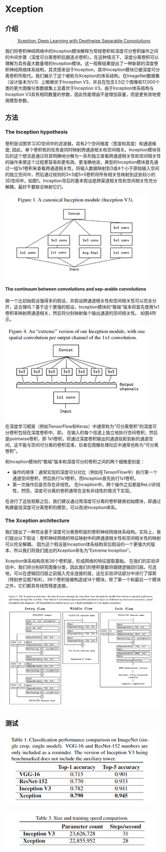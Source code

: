 # Xception

## 介绍

> [Xception: Deep Learning with Depthwise Separable Convolutions](https://www.baidu.com/link?url=LXVqg4iAvDm3N36pK0w5nfJmb59T-85tuTk2JWTu8WEgiHvmSaX9HjsZc1OA77Sd&wd=&eqid=ea21ca210002d7cf000000065ca042b9)

我们将卷积神经网络中的Inception模块解释为常规卷积和深度可分卷积操作之间的中间步骤（深度可分离卷积后跟逐点卷积）。在这种情况下，深度分离卷积可以理解为具有最大数量塔的Inception模块。这一观察结果提出了一种新颖的深度卷积神经网络体系结构，其灵感来自于Inception，其中Inception模块已被深度可分离卷积所取代。我们展示了这个被称为Xception的体系结构，在ImageNet数据集（设计版本为V3）上略微优于Inception V3，并且在包含3.5亿个图像和17,000个类的更大图像分类数据集上显着优于Inception V3。由于Inception体系结构与Inception V3具有相同数量的参数，因此性能增益不是增加容量，而是更有效地使用模型参数。

## 方法

### The Inception hypothesis

卷积层试图学习3D空间中的滤波器，具有2个空间维度（宽度和高度）和通道维度; 因此，单个卷积核的任务是同时映射跨通道相关和空间相关。Inception模块背后的这个想法是通过将其明确地分解为一系列独立查看跨通道相关性和空间相关性的操作来使这个过程更容易和更有效。更准确地说，典型的Inception模块首先通过一组1x1卷积来查看跨通道相关性，将输入数据映射到3或4个小于原始输入空间的独立空间中，然后通过规则的3×3或5×5卷积将所有相关性映射到这些较小的3D空间中，如图1。Inception背后的基本假设是跨渠道相关性和空间相关性充分解耦，最好不要联合映射它们。

![](../../.gitbook/assets/image%20%2847%29.png)

#### The continuum between convolutions and sep-arable convolutions

做一个比初始假设强得多的假设，并假设跨通道相关性和空间相关性可以完全分开，这合理吗？基于这个更强的假设，Inception模块的“极端”版本将首先使用1x1卷积来映射跨通道相关，然后将分别映射每个输出通道的空间相关性。 如图4所示。

![](../../.gitbook/assets/image%20%28182%29.png)

在深度学习框架（例如TensorFlow和Keras）中通常称为“可分离卷积”的深度可分卷积包括在深度卷积中，即。 在输入的每个信道上独立地执行空间卷积，然后是pointwise卷积，即 1x1卷积，将通过深度卷积输出的通道投影到新的通道空间。这不能与空间可分离的卷积混淆，后者在图像处理社区中通常也称为“可分离卷积”。

和Inception模块的“极端”版本和深度可分的卷积之间的两个细微差别是：

* 操作的顺序：通常实现的深度可分对比（例如在TensorFlow中）执行第一个通道空间卷积，然后执行1x1卷积，而Inception首先执行1x1卷积。
* 第一次操作后是否存在非线性。 在Inception中，两个操作之后都是ReLU非线性，然而，深度可分离的卷积通常在没有非线性的情况下实现。

在进行了这些观察之后，我们建议通过用深度可分离的卷积替换初始模块，即通过构建最佳深度可分离卷积的模型，可以改进Inception体系。

### The Xception architecture

我们提出了一种完全基于深度可分离卷积层的卷积神经网络体系结构。实际上，我们提出以下假设：卷积神经网络的特征映射中的跨通道相关性和空间相关性的映射可以完全解耦。 因为这个假设是Inception体系结构背后假设的一个更强大的版本，所以我们将我们提出的Xception命名为“Extreme Inception”。

Xception体系结构具有36个卷积层，形成网络的特征提取基础。 在我们的实验评估中，我们将分别研究图像分类，因此我们的卷积基数将跟随逻辑回归层。可选地，可以在逻辑回归层之前插入完全连接的层，这在实验评估部分中进行了探索（特别参见图7和8）。36个卷积层被构造成14个模块，除了第一个和最后一个模块之外，它们都具有线性残差连接。

![](../../.gitbook/assets/image%20%2833%29.png)

## 测试

![](../../.gitbook/assets/image%20%2827%29.png)

![](../../.gitbook/assets/image%20%28117%29.png)

